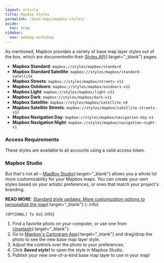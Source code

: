 ```yaml
---
layout: article
title: Mapbox Styles
permalink: /base-maps/mapbox-styles/
aside:
  toc: true
sidebar:
  nav: webmap-workshop
---
```


As mentioned, Mapbox provides a variety of base map layer styles out of the box, which are documentedin their [Styles API](https://docs.mapbox.com/api/maps/styles/){:target="\_blank"} pages.

- **Mapbox Standard**: `mapbox://styles/mapbox/standard`
- **Mapbox Standard Satellite**: `mapbox://styles/mapbox/standard-satellite`
- **Mapbox Streets**: `mapbox://styles/mapbox/streets-v12`
- **Mapbox Outdoors**: `mapbox://styles/mapbox/outdoors-v12`
- **Mapbox Light**: `mapbox://styles/mapbox/light-v11`
- **Mapbox Dark**: `mapbox://styles/mapbox/dark-v11`
- **Mapbox Satellite**: `mapbox://styles/mapbox/satellite-v9`
- **Mapbox Satellite Streets**: `mapbox://styles/mapbox/satellite-streets-v12`
- **Mapbox Navigation Day**: `mapbox://styles/mapbox/navigation-day-v1`
- **Mapbox Navigation Night**: `mapbox://styles/mapbox/navigation-night-v1`

### Access Requirements

These styles are available to all accounts using a valid access token.

### Mapbox Studio

But that's not all – [MapBox Studio](https://www.mapbox.com/mapbox-studio){:target="\_blank"} allows you a whole lot more customizability for your Mapbox maps. You can create your own styles based on your artistic preferences, or ones that match your project's branding.

**READ MORE**: [Standard style updates: More customization options to personalize the map](https://www.mapbox.com/blog/standard-style-updates-more-customization-options-to-personalize-the-map){:target="\_blank"}
{:.info}

`[OPTIONAL] To Do`{:.info}

1. Find a favorite photo on your computer, or use one from [Unsplash](https://unsplash.com/){:target="\_blank"}.
2. Go to [Mapbox's Cartogram App](https://apps.mapbox.com/cartogram/#13.24/37.42876/-122.16741){:target="\_blank"} and drag/drop the photo to see the new base map layer style.
3. Adjust the controls over the photo to your preferences.
4. Click **_Saved style!_** to open the style in Mapbox Studio.
5. Publish your new one-of-a-kind base map layer to use in your map!
